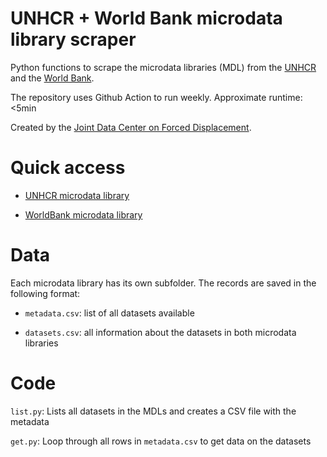 # UNHCR + World Bank microdata library scraper

Python functions to scrape the microdata libraries (MDL) from the [UNHCR](https://microdata.unhcr.org/) and the [World Bank](https://microdata.worldbank.org).

The repository uses Github Action to run weekly. Approximate runtime: <5min

Created by the [Joint Data Center on Forced Displacement](https://www.jointdatacenter.org/).

# Quick access

- [UNHCR microdata library](data/unhcr/datasets.csv)
  
- [WorldBank microdata library](data/world_bank/datasets.csv)

# Data 

Each microdata library has its own subfolder. The records are saved in the following format:

- `metadata.csv`: list of all datasets available

- `datasets.csv`: all information about the datasets in both microdata libraries

# Code

`list.py`: Lists all datasets in the MDLs and creates a CSV file with the metadata

`get.py`: Loop through all rows in `metadata.csv` to get data on the datasets

